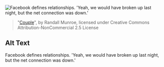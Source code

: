 ![Facebook defines relationships.  'Yeah, we would have broken up last night, but the net connection was down.'](https://imgs.xkcd.com/comics/couple.png)
> "[Couple](https://xkcd.com/355/)", by Randall Munroe, licensed under Creative Commons Attribution-NonCommercial 2.5 License

## Alt Text
Facebook defines relationships.  'Yeah, we would have broken up last night, but the net connection was down.'

